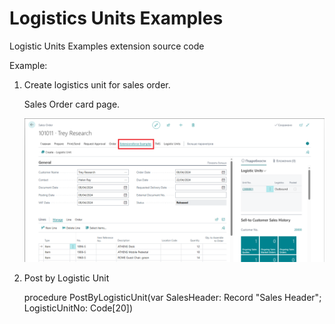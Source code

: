 # Logistics Units Examples
Logistic Units Examples extension source code

Example:
1) Create logistics unit for sales order.
   
   Sales Order card page.

   ![alt text](https://github.com/ExtensionsForce/LogisticUnitsExamples/blob/main/github/Example1.png)


2) Post by Logistic Unit

   procedure PostByLogisticUnit(var SalesHeader: Record "Sales Header"; LogisticUnitNo: Code[20])

